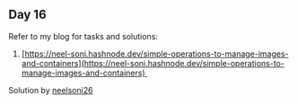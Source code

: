 ## Day 16

Refer to my blog for tasks and solutions:

1.  [https://neel-soni.hashnode.dev/simple-operations-to-manage-images-and-containers](https://neel-soni.hashnode.dev/simple-operations-to-manage-images-and-containers) 

Solution by [neelsoni26](https://github.com/neelsoni26/)
